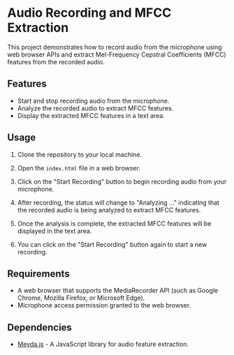 # Audio Recording and MFCC Extraction

This project demonstrates how to record audio from the microphone using web browser APIs and extract Mel-Frequency Cepstral Coefficients (MFCC) features from the recorded audio.

## Features

- Start and stop recording audio from the microphone.
- Analyze the recorded audio to extract MFCC features.
- Display the extracted MFCC features in a text area.

## Usage

1. Clone the repository to your local machine.

2. Open the `index.html` file in a web browser.

3. Click on the "Start Recording" button to begin recording audio from your microphone.

4. After recording, the status will change to "Analyzing ..." indicating that the recorded audio is being analyzed to extract MFCC features.

5. Once the analysis is complete, the extracted MFCC features will be displayed in the text area.

6. You can click on the "Start Recording" button again to start a new recording.

## Requirements

- A web browser that supports the MediaRecorder API (such as Google Chrome, Mozilla Firefox, or Microsoft Edge).
- Microphone access permission granted to the web browser.

## Dependencies

- [Meyda.js](https://github.com/meyda/meyda) - A JavaScript library for audio feature extraction.




